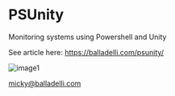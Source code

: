 # PSUnity
Monitoring systems using Powershell and Unity

See article here: https://balladelli.com/psunity/

![image1](https://balladelli.com/wp-content/uploads/2015/10/Untitle.png)

micky@balladelli.com
